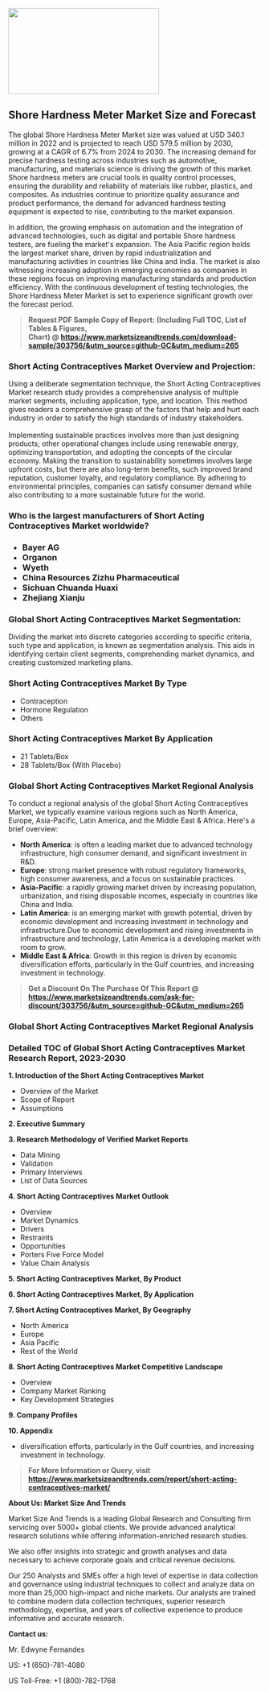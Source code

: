 <p><img class="alignnone size-medium wp-image-20088" src="https://ffe5etoiles.com/wp-content/uploads/2024/12/MST1-300x171.png" alt="" width="300" height="171" /></p><h2>Shore Hardness Meter Market Size and Forecast</h2><p>The global Shore Hardness Meter Market size was valued at USD 340.1 million in 2022 and is projected to reach USD 579.5 million by 2030, growing at a CAGR of 6.7% from 2024 to 2030. The increasing demand for precise hardness testing across industries such as automotive, manufacturing, and materials science is driving the growth of this market. Shore hardness meters are crucial tools in quality control processes, ensuring the durability and reliability of materials like rubber, plastics, and composites. As industries continue to prioritize quality assurance and product performance, the demand for advanced hardness testing equipment is expected to rise, contributing to the market expansion.</p><p>In addition, the growing emphasis on automation and the integration of advanced technologies, such as digital and portable Shore hardness testers, are fueling the market's expansion. The Asia Pacific region holds the largest market share, driven by rapid industrialization and manufacturing activities in countries like China and India. The market is also witnessing increasing adoption in emerging economies as companies in these regions focus on improving manufacturing standards and production efficiency. With the continuous development of testing technologies, the Shore Hardness Meter Market is set to experience significant growth over the forecast period.</p></p><blockquote id="" class=""><strong>Request PDF Sample Copy of Report: (Including Full TOC, List of Tables &amp; Figures, Chart)&nbsp;@&nbsp;<strong><a href="https://www.marketsizeandtrends.com/download-sample/303756/&utm_source=github-GC&utm_medium=265" target="_blank">https://www.marketsizeandtrends.com/download-sample/303756/&utm_source=github-GC&utm_medium=265</a></strong></strong></blockquote><h3 id="" class="">Short Acting Contraceptives Market&nbsp;Overview and Projection:</h3><p id="" class="">Using a deliberate segmentation technique, the Short Acting Contraceptives Market research study provides a comprehensive analysis of multiple market segments, including application, type, and location. This method gives readers a comprehensive grasp of the factors that help and hurt each industry in order to satisfy the high standards of industry stakeholders. <br /> <br />Implementing sustainable practices involves more than just designing products; other operational changes include using renewable energy, optimizing transportation, and adopting the concepts of the circular economy. Making the transition to sustainability sometimes involves large upfront costs, but there are also long-term benefits, such improved brand reputation, customer loyalty, and regulatory compliance. By adhering to environmental principles, companies can satisfy consumer demand while also contributing to a more sustainable future for the world.</p><h3 id="" class="">Who is the largest manufacturers of&nbsp;Short Acting Contraceptives Market worldwide?</h3><h3 class=""><p><ul><li>Bayer AG </li><li> Organon </li><li> Wyeth </li><li> China Resources Zizhu Pharmaceutical </li><li> Sichuan Chuanda Huaxi </li><li> Zhejiang Xianju</li></ul></p></h3><h3 id="" class="">Global&nbsp;Short Acting Contraceptives Market Segmentation:</h3><p id="" class="">Dividing the market into discrete categories according to specific criteria, such type and application, is known as segmentation analysis. This aids in identifying certain client segments, comprehending market dynamics, and creating customized marketing plans.</p><h3 id="" class="">Short Acting Contraceptives Market&nbsp;By Type</h3><p><p><ul><li>Contraception</li><li> Hormone Regulation</li><li> Others</p></li></ul></p></p><h3 id="" class="">Short Acting Contraceptives Market&nbsp;By Application</h3><p class=""><p><ul><li>21 Tablets/Box</li><li> 28 Tablets/Box (With Placebo)</li></ul></p></p><h3 id="" class="">Global Short Acting Contraceptives Market Regional Analysis</h3><p id="" class="">To conduct a regional analysis of the global Short Acting Contraceptives Market, we typically examine various regions such as North America, Europe, Asia-Pacific, Latin America, and the Middle East &amp; Africa. Here's a brief overview:</p><ul><li><strong>North America</strong>: is often a leading market due to advanced technology infrastructure, high consumer demand, and significant investment in R&amp;D.</li><li><strong>Europe</strong>: strong market presence with robust regulatory frameworks, high consumer awareness, and a focus on sustainable practices.</li><li><strong>Asia-Pacific</strong>: a rapidly growing market driven by increasing population, urbanization, and rising disposable incomes, especially in countries like China and India.</li><li><strong>Latin America</strong>: is an emerging market with growth potential, driven by economic development and increasing investment in technology and infrastructure.Due to economic development and rising investments in infrastructure and technology, Latin America is a developing market with room to grow.</li><li><strong>Middle East &amp; Africa</strong>: Growth in this region is driven by economic diversification efforts, particularly in the Gulf countries, and increasing investment in technology.</li></ul><blockquote id="" class=""><strong>Get a Discount On The Purchase Of This Report @ <strong><a href="https://www.marketsizeandtrends.com/ask-for-discount/303756/&utm_source=github-GC&utm_medium=265" target="_blank">https://www.marketsizeandtrends.com/ask-for-discount/303756/&utm_source=github-GC&utm_medium=265</a></strong></strong></blockquote><h3 id="" class="">Global Short Acting Contraceptives Market Regional Analysis</h3><h3 id="" class="">Detailed TOC of Global Short Acting Contraceptives Market Research Report, 2023-2030</h3><p id="" class=""><strong>1. Introduction of the Short Acting Contraceptives Market</strong></p><ul><li>Overview of the Market</li><li>Scope of Report</li><li>Assumptions</li></ul><p id="" class=""><strong>2. Executive Summary</strong></p><p id="" class=""><strong>3. Research Methodology of Verified Market Reports</strong></p><ul><li>Data Mining</li><li>Validation</li><li>Primary Interviews</li><li>List of Data Sources</li></ul><p id="" class=""><strong>4. Short Acting Contraceptives Market Outlook</strong></p><ul><li>Overview</li><li>Market Dynamics</li><li>Drivers</li><li>Restraints</li><li>Opportunities</li><li>Porters Five Force Model</li><li>Value Chain Analysis</li></ul><p id="" class=""><strong>5. Short Acting Contraceptives Market, By Product</strong></p><p id="" class=""><strong>6. Short Acting Contraceptives Market, By Application</strong></p><p id="" class=""><strong>7. Short Acting Contraceptives Market, By Geography</strong></p><ul><li>North America</li><li>Europe</li><li>Asia Pacific</li><li>Rest of the World</li></ul><p id="" class=""><strong>8. Short Acting Contraceptives Market Competitive Landscape</strong></p><ul><li>Overview</li><li>Company Market Ranking</li><li>Key Development Strategies</li></ul><p id="" class=""><strong>9. Company Profiles</strong></p><p id="" class=""><strong>10. Appendix</strong></p><ul><li>diversification efforts, particularly in the Gulf countries, and increasing investment in technology.</li></ul><blockquote id="" class=""><strong>For More Information or Query, visit <strong><strong><a href="https://www.marketsizeandtrends.com/report/short-acting-contraceptives-market/" target="_blank">https://www.marketsizeandtrends.com/report/short-acting-contraceptives-market/</a></strong></strong></strong></blockquote><p id="" class=""><strong>About Us: Market Size And Trends</strong></p><p id="" class="">Market Size And Trends is a leading Global Research and Consulting firm servicing over 5000+ global clients. We provide advanced analytical research solutions while offering information-enriched research studies.</p><p id="" class="">We also offer insights into strategic and growth analyses and data necessary to achieve corporate goals and critical revenue decisions.</p><p id="" class="">Our 250 Analysts and SMEs offer a high level of expertise in data collection and governance using industrial techniques to collect and analyze data on more than 25,000 high-impact and niche markets. Our analysts are trained to combine modern data collection techniques, superior research methodology, expertise, and years of collective experience to produce informative and accurate research.</p><p id="" class=""><strong>Contact us:</strong></p><p id="" class="">Mr. Edwyne Fernandes</p><p id="" class="">US: +1 (650)-781-4080</p><p id="" class="">US Toll-Free: +1 (800)-782-1768</p>
